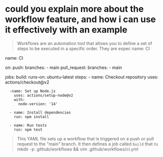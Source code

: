 # could you explain more about the workflow feature, and how i can use it effectively with an example
> Workflows are an automation tool that allows you to define a set of steps to be executed in a specific order. They are espec
name: CI

name: CI

on:
  push:
    branches:
      - main
  pull_request:
    branches:
      - main

jobs:
  build:
    runs-on: ubuntu-latest
    steps:
      - name: Checkout repository
        uses: actions/checkout@v2

      -name: Set up Node.js
        uses: actions/setup-node@v2
        with:
          node-version: '14'

      - name: Install dependencies
        run: npm install

      - name: Run tests
        run: npm test
		
> This YAML file sets up a workflow that is triggered on a push or pull request to the "main" branch. It then defines a job called `build` that ru
mkdir -p .github/workflows && vim .github/workflows/ci.yml